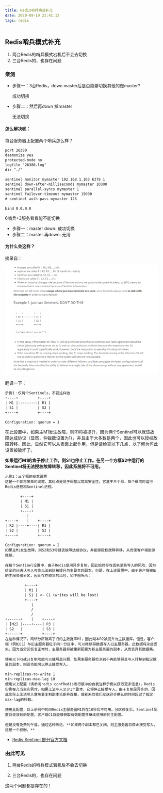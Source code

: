 ```yaml
---
title: Redis哨兵模式补充
date: 2020-09-19 22:41:13
tags: redis
---
```

## Redis哨兵模式补充
1. 两台Redis的哨兵模式宕机后不会去切换
2. 三台Redis的，也存在问题

### 亲测
- 步骤一：3台Redis，down master后是否能够切换其他的做master?

    成功切换
- 步骤二：然后再down 掉master

    无法切换


#### 怎么解决呢：

每台服务器上配置两个哨兵怎么样？
```
port 26380
daemonize yes
protected-mode no
logfile "26380.log"
dir "./"

sentinel monitor mymaster 192.168.1.103 6379 1
sentinel down-after-milliseconds mymaster 10000
sentinel parallel-syncs mymaster 1
sentinel failover-timeout mymaster 15000
# sentinel auth-pass mymaster 123

bind 0.0.0.0
```
6哨兵+3服务看看能不能切换

- 步骤一：master down: 成功切换
- 步骤二：master 再down: 无用

#### 为什么会这样？


摘录自：

![](../../images/redis_sentinel_1.png)

翻译一下：
```
示例1：仅两个Sentinels，不要这样做
+----+         +----+
| M1 |---------| R1 |
| S1 |         | S2 |
+----+         +----+

Configuration: quorum = 1
```
在此设置中，如果主M1发生故障，则R1将被提升，因为两个Sentinel可以就该故障达成协议（显然，仲裁数设置为1），并且由于大多数是两个，因此也可以授权故障转移。因此，显然它可以从表面上起作用，但是请检查以下几点，以了解为何此设置被破坏了。

**如果运行M1的盒子停止工作，则S1也停止工作。在另一个方框S2中运行的Sentinel将无法授权故障转移，因此系统将不可用。**

```text
示例2：三个框的基本设置
这是一个非常简单的设置，其优点是易于调整以提高安全性。它基于三个框，每个框同时运行Redis进程和Sentinel进程。

       +----+
       | M1 |
       | S1 |
       +----+
          |
+----+    |    +----+
| R2 |----+----| R3 |
| S2 |         | S3 |
+----+         +----+

Configuration: quorum = 2
如果主M1发生故障，则S2和S3将就该故障达成协议，并能够授权故障转移，从而使客户端能够继续。

在每个Sentinel设置中，由于Redis使用异步复制，因此始终存在丢失某些写入的风险，因为给定的已确认写入可能无法到达被提升为主副本的副本。但是，在上述设置中，由于客户端被旧的主服务器分区，因此存在较高的风险，如下图所示：

         +----+
         | M1 |
         | S1 | <- C1 (writes will be lost)
         +----+
            |
            /
            /
+------+    |    +----+
| [M2] |----+----| R3 |
| S2   |         | S3 |
+------+         +----+
在这种情况下，网络分区隔离了旧的主数据库M1，因此副本R2被提升为主数据库。但是，客户端（例如C1）与旧主服务器位于同一分区中，可以继续将数据写入旧主服务器。此数据将永远丢失，因为当分区恢复正常时，主服务器将被重新配置为新主服务器的副本，从而丢弃其数据集。

使用以下Redis复制功能可以缓解此问题，如果主服务器检测到不再能够将其写入转移到指定数量的副本，则该功能可以停止接受写入。

min-replicas-to-write 1
min-replicas-max-lag 10
使用以上配置（请参阅redis.confRedis发行版中的自我注释示例以获取更多信息），Redis实例在充当主实例时，如果无法写入至少1个副本，它将停止接受写入。由于复制是异步的，因此实际上无法写入意味着复制副本已断开连接，或者未向我们发送异步确认的时间超过了指定max-lag的秒数。

使用此配置，以上示例中的旧Redis主服务器M1将在10秒后不可用。分区修复后，Sentinel配置将收敛到新配置，客户端C1将能够获取有效配置并继续使用新的主配置。

但是没有免费的午餐。通过这种改进，**如果两个副本都已关闭，则主服务器将停止接受写入。这是一个权衡。**
```

- [Redis Sentinel 部分官方文档](https://redis.io/topics/sentinel)

### 由此可见
1. 两台Redis的哨兵模式宕机后不会去切换

2. 三台Redis的，也存在问题

这两个问题都是存在的！


